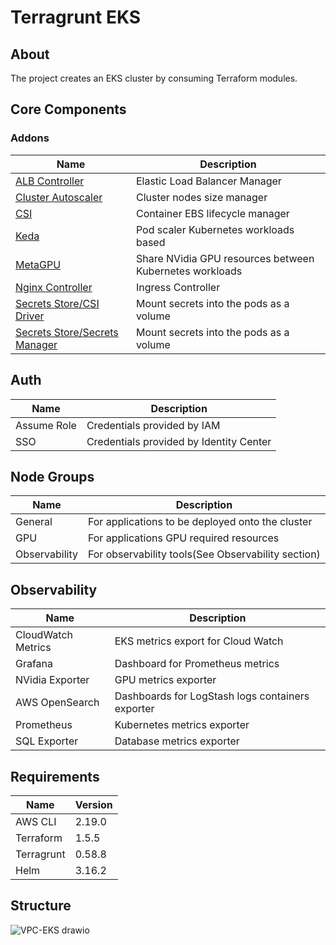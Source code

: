 # Terragrunt EKS

## About

The project creates an EKS cluster by consuming Terraform modules.

## Core Components

### Addons

| Name                                                                                                                                                  | Description                                             |
|-------------------------------------------------------------------------------------------------------------------------------------------------------|---------------------------------------------------------|
| [ALB Controller](https://kubernetes-sigs.github.io/aws-load-balancer-controller/latest/)                                                              | Elastic Load Balancer Manager                           |
| [Cluster Autoscaler](https://github.com/kubernetes/autoscaler/tree/master/charts/cluster-autoscaler)                                                  | Cluster nodes size manager                              |
| [CSI](https://github.com/kubernetes-sigs/aws-ebs-csi-driver/tree/master/charts/aws-ebs-csi-driver)                                                    | Container EBS lifecycle manager                         |
| [Keda](https://github.com/kedacore/charts/tree/main/keda/templates)                                                                                   | Pod scaler Kubernetes workloads based                   |
| [MetaGPU](https://docs.nvidia.com/datacenter/cloud-native/gpu-operator/latest/amazon-eks.html)                                                        | Share NVidia GPU resources between Kubernetes workloads |
| [Nginx Controller](https://github.com/kubernetes/ingress-nginx/tree/main/charts/ingress-nginx)                                                        | Ingress Controller                                      |
| [Secrets Store/CSI Driver](https://github.com/kubernetes-sigs/secrets-store-csi-driver/tree/main/charts/secrets-store-csi-driver)                     | Mount secrets into the pods as a volume                 |
| [Secrets Store/Secrets Manager](https://github.com/aws/secrets-store-csi-driver-provider-aws/tree/main/charts/secrets-store-csi-driver-provider-aws)  | Mount secrets into the pods as a volume                 |

## Auth

| Name        | Description                             |
|-------------|-----------------------------------------|
| Assume Role | Credentials provided by IAM             |
| SSO         | Credentials provided by Identity Center |

## Node Groups

| Name           | Description                                        |
|----------------|----------------------------------------------------|
| General        | For applications to be deployed onto the cluster   |
| GPU            | For applications GPU required resources            |
| Observability  | For observability tools(See Observability section) |

## Observability

| Name               | Description                                      |
|--------------------|--------------------------------------------------|
| CloudWatch Metrics | EKS metrics export for Cloud Watch               |
| Grafana            | Dashboard for Prometheus metrics                 |
| NVidia Exporter    | GPU metrics exporter                             |
| AWS OpenSearch     | Dashboards for LogStash logs containers exporter |
| Prometheus         | Kubernetes metrics exporter                      |
| SQL Exporter       | Database metrics exporter                        |

## Requirements

| Name       | Version |
|------------|---------|
| AWS CLI    | 2.19.0  |
| Terraform  | 1.5.5   |
| Terragrunt | 0.58.8  |
| Helm       | 3.16.2  |

## Structure

![VPC-EKS drawio](https://github.com/user-attachments/assets/5e5c7b57-1c92-452e-b00e-41fe70a14023)

